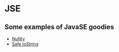 # JSE
## Some examples of JavaSE goodies

* [Nullity](https://github.com/dassiorleando/jse/tree/master/src/xyz/dassiorleando/jse/nullity)
* [Safe toString](https://github.com/dassiorleando/jse/tree/master/src/xyz/dassiorleando/jse/tostring)